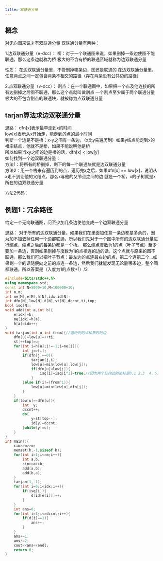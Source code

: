 ```yaml
---
title: 双联通分量
---
```


## 概念
对无向图来说才有双联通分量
双联通分量有两种：


1.边双联通分量（e-dcc）：
桥：对于一个联通图来说，如果删掉一条边使图不能联通，那么这条边就称为桥
极大的不含有桥的联通区域就称为边双联通分量

性质：
在边双联通分量里，不管删掉哪条边，图还是联通的
在边双联通分量里，任意两点之间一定包含两条不相交的路径（存在两条没有公共边的路径）


2.点双联通分量（v-dcc）：
割点：在一个联通图中，如果把一个点及他连接的所有边删掉之后图不联通，那么这个点就叫做割点
一个割点至少属于两个联通分量  
极大的不包含割点的联通块，就被称为点双联通分量

## tarjan算法求边双联通分量
思路：
dfn[x]表示最早走到x的时间  
low[x]表示从x开始走，能走到的点的最小时间  
判断一个边是不是桥：x-y之间有一条边，（x比y先遍历到）如果y结点能走到x的祖宗结点，他就不是桥，如果不能说明他是桥  
所以如果当xy之间的边是桥的话，dfn[x] < low[y]  
如何找到一个边双联通分量：  
方法1：将所有的桥删掉，剩下的每一个联通块就是边双联通分量  
方法2：用一个栈来存遍历到的点，遍历完x之后，如果dfn[x] == low[x]，说明从x走不到让他的父结点，那么x与他的父节点之间的边 就是一个桥，x的子树就是x所在的边双联通分量

方法2代码：


## 例题1：冗余路径
给定一个无向联通图，问至少加几条边使他变成一个边双联通分量

思路：
对于所有的边双联通分量，如果我们在里面加任意一条边都是多余的，因为加不加去掉任何一个边都联通，所以我们先对于一个图中所有的边双联通分量进行缩点，缩点之后的每条边都是一个桥。
那么缩点度数为1的点（叶子节点）至少要加一条边，否则如果删掉与度数为1的点相连的边的话，这个点就与原来的图不联通。那么我们可以把叶子节点：最左边的点连最右边的点，第二个连第二个...如果剩一个的话随便向之前的点连一条边，然后我们就能发现无论删哪条边，整个图都联通。所以答案是（入度为1的点数+1）/2

```cpp
#include<bits/stdc++.h>
using namespace std;
const int N=5000+10,M=100000+10;
int n,m;
int ne[M],e[M],h[N],idx,id[N];
int dfn[N],low[N],d[N],st[N],dccnt,ti,top;
bool isq[N];
void add(int a,int b){
	e[idx]=b;
	ne[idx]=h[a];
	h[a]=idx++;
}
void tarjan(int u,int from){//遍历到的点和来时的边
	dfn[u]=low[u]=++ti;
	st[++top]=u;
	for(int i=h[u];i!=-1;i=ne[i]){
		int j=e[i];
		if(dfn[j]==0){
			tarjan(j,i);
			low[u]=min(low[u],low[j]);
			if(dfn[u]<low[j]){
				isq[i]=isq[i^1]=true;//因为两个反向边的坐标是0,1 2,3  4，5...关系是i和i^1
 			}
		}else if(i!=(from^1)){
			low[u]=min(low[u],dfn[j]);
		}
	}
	if(low[u]==dfn[u]){
		int  y;
		dccnt++;
		do{
			y=st[top--];
			id[y]=dccnt;
		}while(y!=u);
	}
}
int main(){
	cin>>n>>m;
	memset(h,-1,sizeof h);
	for(int i=1;i<=m;i++){
		int a,b;
		cin>>a>>b;
		add(a,b);
		add(b,a);
	}
	tarjan(1,-1);
	for(int i=0;i<idx;i++){
		if(isq[i]){
			d[id[e[i]]]++;
		}
	}
	int ans=0;
	for(int i=1;i<=dccnt;i++){
		if(d[i]==1){
			ans++;
		}
	}
	ans+=1;
	ans/=2;
	cout<<ans<<endl;
	return 0;
}
```




 

